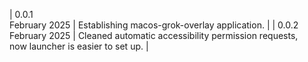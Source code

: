 | 0.0.1<br>February 2025 | Establishing macos-grok-overlay application. |
| 0.0.2<br>February 2025 | Cleaned automatic accessibility permission requests, <br> now launcher is easier to set up. |
